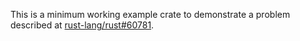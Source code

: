 This is a minimum working example crate to demonstrate a problem described at
[rust-lang/rust#60781](https://github.com/rust-lang/rust/issues/60781).
